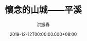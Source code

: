 ---
issue: 356
title: 懷念的山城——平溪
author: 洪振春
date: 2019-12-12T00:00:00.000+08:00
topic: 景點
difficulty: 1
wikidata: Q98095807
wikidata_link: https://www.wikidata.org/wiki/Q98095807
---